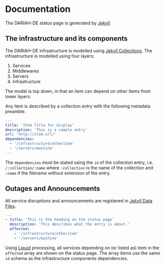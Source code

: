 # Documentation

The DARIAH-DE status page is generated by [Jekyll](https://jekyllrb.com/).

## The infrastructure and its components

The DARIAH-DE infrastructure is modelled using [Jekyll Collections](https://jekyllrb.com/docs/collections/).
The infrastructure is modelled using four layers:

1. Services
2. Middlewares
3. Servers
4. Infrastructure

The model is top down, in that an item can depend on other items from lower layers.

Any item is described by a collection entry with the following metadata preamble.

```yaml
---
title: 'Item Title for display'
description: 'This is a sample entry'
url: 'http://item.url/'
dependencies:
  - '/infrastructure/otheritem'
  - '/servers/machine'
---
```

The `dependencies` must be stated using the `id` of the collection entry, i.e. `/:collection/:name` where `:collection` is the name of the collection and `:name` if the filename without extension of the entry.

## Outages and Announcements

All service disruptions and announcements are registered in [Jekyll Data Files](https://jekyllrb.com/docs/datafiles/). 

```yaml
---
- title: 'This is the heading on the status page'
  description: 'This describes what the entry is about.'
  affected:
    - '/infrastructure/otheritem'
    - '/servers/machine'
```

Using [Liquid](https://shopify.github.io/liquid/) processing, all services depending on (or listed as) item in the `affected` array are shown on the status page. The array items use the same `id` schema as the infrastructure components dependencies.


